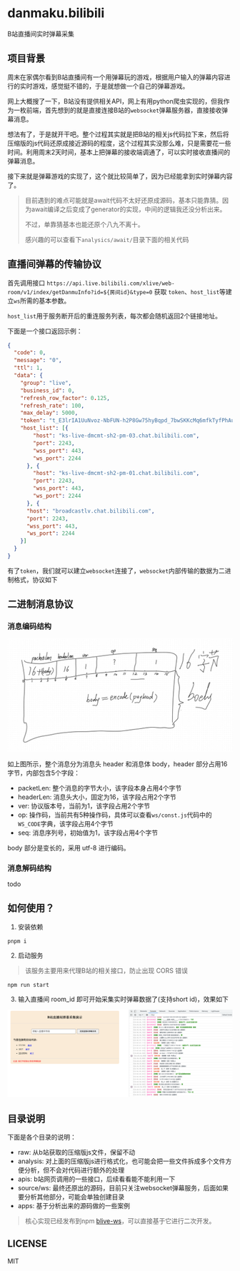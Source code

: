 # danmaku.bilibili
B站直播间实时弹幕采集

## 项目背景

周末在家偶尔看到B站直播间有一个用弹幕玩的游戏，根据用户输入的弹幕内容进行的实时游戏，感觉挺不错的，于是就想做一个自己的弹幕游戏。

网上大概搜了一下，B站没有提供相关API，网上有用python爬虫实现的，但我作为一枚前端，首先想到的就是直接连接B站的`websocket`弹幕服务器，直接接收弹幕消息。

想法有了，于是就开干吧。整个过程其实就是把B站的相关js代码拉下来，然后将压缩版的js代码还原成接近源码的程度，这个过程其实没那么难，只是需要花一些时间。利用周末2天时间，基本上把弹幕的接收端调通了，可以实时接收直播间的弹幕消息。

接下来就是弹幕游戏的实现了，这个就比较简单了，因为已经能拿到实时弹幕内容了。

> 目前遇到的难点可能就是await代码不太好还原成源码，基本只能靠猜。因为await编译之后变成了generator的实现，中间的逻辑我还没分析出来。
> 
> 不过，单靠猜基本也能还原个八九不离十。
> 
> 感兴趣的可以查看下`analysics/await/`目录下面的相关代码

## 直播间弹幕的传输协议

首先调用接口 `https://api.live.bilibili.com/xlive/web-room/v1/index/getDanmuInfo?id=${房间id}&type=0` 获取 `token`、`host_list`等建立`ws`所需的基本参数。

`host_list`用于服务断开后的重连服务列表，每次都会随机返回2个链接地址。

下面是一个接口返回示例：
```json
{
  "code": 0,
  "message": "0",
  "ttl": 1,
  "data": {
    "group": "live",
    "business_id": 0,
    "refresh_row_factor": 0.125,
    "refresh_rate": 100,
    "max_delay": 5000,
    "token": "t_E3lrIA1UuNvoz-NbFUN-h2P8Gw75hyBqpd_7bwSKKcMq6mfkTyfPhAummm4KSxdJxoXOxswzQHDMYQODTXqDgJM0qixkFcvzPmCUWQzLFDkK8PeDK4VqBcmLCD0kiYz9WZQLELZn1J5Wwg9pxVJa5-un5J2gOJgMfB7EJnlQ0CLg==",
    "host_list": [{
        "host": "ks-live-dmcmt-sh2-pm-03.chat.bilibili.com",
        "port": 2243,
        "wss_port": 443,
        "ws_port": 2244
      }, {
        "host": "ks-live-dmcmt-sh2-pm-01.chat.bilibili.com",
        "port": 2243,
        "wss_port": 443,
        "ws_port": 2244
      }, {
      "host": "broadcastlv.chat.bilibili.com",
      "port": 2243,
      "wss_port": 443,
      "ws_port": 2244
    }]
  }
}
```

有了`token`，我们就可以建立`websocket`连接了，`websocket`内部传输的数据为二进制格式，协议如下

## 二进制消息协议

### 消息编码结构

![消息编码结构](assets/packet-struct-1.png)

如上图所示，整个消息分为消息头 header 和消息体 body，header 部分占用16字节，内部包含5个字段：
- packetLen: 整个消息的字节大小，该字段本身占用4个字节
- headerLen: 消息头大小，固定为16，该字段占用2个字节
- ver: 协议版本号，当前为1，该字段占用2个字节
- op: 操作码，当前共有5种操作码，具体可以查看`ws/const.js`代码中的`WS_CODE`字典，该字段占用4个字节
- seq: 消息序列号，初始值为1，该字段占用4个字节

body 部分是变长的，采用 utf-8 进行编码。

### 消息解码结构

todo


## 如何使用？

1. 安装依赖
```shell
pnpm i
```

2. 启动服务

> 该服务主要用来代理B站的相关接口，防止出现 CORS 错误

```shell
npm run start
```

3. 输入直播间 room_id 即可开始采集实时弹幕数据了(支持short id)，效果如下

![使用效果](assets/demo.png)


## 目录说明

下面是各个目录的说明：

- raw: 从b站获取的压缩版js文件，保留不动
- analysis: 对上面的压缩版js进行格式化，也可能会把一些文件拆成多个文件方便分析，但不会对代码进行额外的处理
- apis: b站网页调用的一些接口，后续看看能不能利用一下
- source/ws: 最终还原出的源码，目前只关注websocket弹幕服务，后面如果要分析其他部分，可能会单独创建目录
- apps: 基于分析出来的源码做的一些案例

> 核心实现已经发布到npm [blive-ws](https://www.npmjs.com/package/blive-ws)，可以直接基于它进行二次开发。

## LICENSE

MIT

